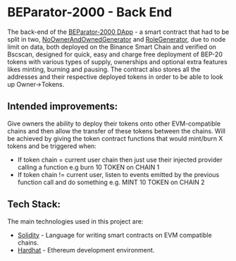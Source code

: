 # BEParator-2000 - Back End

The back-end of the [BEParator-2000 DApp](https://www.beperator2000.online/) - a smart contract that had to be split in two, [NoOwnerAndOwnedGenerator](https://bscscan.com/address/0xA5632246941Fbf53A54962A757B86a569A37764c#code) and [RoleGenerator](https://bscscan.com/address/0x202Ec2Ace922B3Dd533284f15A84E45bF1891476#code), due to node limit on data, both deployed on the Binance Smart Chain and verified on Bscscan, designed
for quick, easy and charge free deployment of BEP-20 tokens with various types of 
supply, ownerships and optional extra features likes minting, burning and pausing. The contract also stores all the addresses and their respective deployed tokens
in order to be able to look up Owner->Tokens.


## Intended improvements:
Give owners the ability to deploy their tokens onto other EVM-compatible 
chains and then allow the transfer of these tokens between the chains. 
Will be achieved by giving the token contract functions that would mint/burn X tokens and be triggered when:
- If token chain = current user chain then just use their injected provider calling a function e.g burn 10 TOKEN on CHAIN 1
- If token chain != current user, listen to events emitted by the previous function call and do something e.g. MINT 10 TOKEN on CHAIN 2







## Tech Stack:

The main technologies used in this project are:

- [Solidity](https://docs.soliditylang.org/en/v0.8.17/) - Language for writing smart contracts on EVM compatible chains.
- [Hardhat](https://hardhat.org/) - Ethereum development environment.

